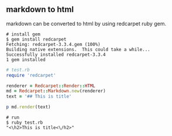 ## markdown to html

markdown can be converted to html by using redcarpet ruby gem.

```shell
# install gem
$ gem install redcarpet
Fetching: redcarpet-3.3.4.gem (100%)
Building native extensions.  This could take a while...
Successfully installed redcarpet-3.3.4
1 gem installed
```

```ruby
# test.rb
require 'redcarpet'

renderer = Redcarpet::Render::HTML
md = Redcarpet::Markdown.new(renderer)
text = '## This is title'

p md.render(text)
```

```shell
# run
$ ruby test.rb   
"<\h2>This is title<\/h2>"
```

